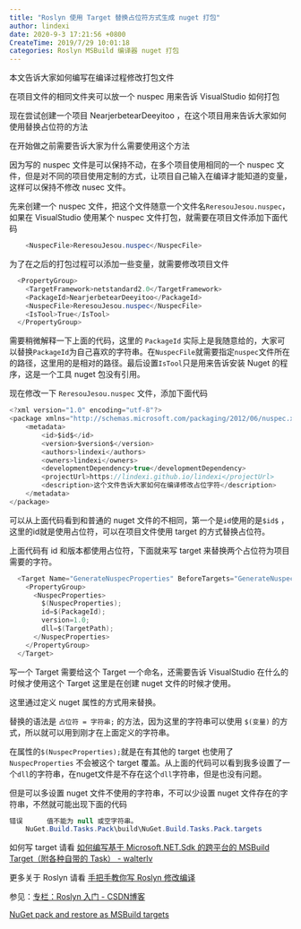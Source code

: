 ```yaml
---
title: "Roslyn 使用 Target 替换占位符方式生成 nuget 打包"
author: lindexi
date: 2020-9-3 17:21:56 +0800
CreateTime: 2019/7/29 10:01:18
categories: Roslyn MSBuild 编译器 nuget 打包
---
```


本文告诉大家如何编写在编译过程修改打包文件

<!--more-->


<!-- CreateTime:2019/7/29 10:01:18 -->

<!-- 标签：Roslyn,MSBuild,编译器,nuget,打包 -->

在项目文件的相同文件夹可以放一个 nuspec 用来告诉 VisualStudio 如何打包

现在尝试创建一个项目 NearjerbetearDeeyitoo ，在这个项目用来告诉大家如何使用替换占位符的方法

在开始做之前需要告诉大家为什么需要使用这个方法

因为写的 nuspec 文件是可以保持不动，在多个项目使用相同的一个 nuspec 文件，但是对不同的项目使用定制的方式，让项目自己输入在编译才能知道的变量，这样可以保持不修改 nusec 文件。

先来创建一个 nuspec 文件，把这个文件随意一个文件名`ReresouJesou.nuspec`，如果在 VisualStudio 使用某个 nuspec 文件打包，就需要在项目文件添加下面代码

```csharp
    <NuspecFile>ReresouJesou.nuspec</NuspecFile>

```

为了在之后的打包过程可以添加一些变量，就需要修改项目文件

```csharp
  <PropertyGroup>
    <TargetFramework>netstandard2.0</TargetFramework>
    <PackageId>NearjerbetearDeeyitoo</PackageId>
    <NuspecFile>ReresouJesou.nuspec</NuspecFile>
    <IsTool>True</IsTool>
  </PropertyGroup>
```

需要稍微解释一下上面的代码，这里的 `PackageId` 实际上是我随意给的，大家可以替换`PackageId`为自己喜欢的字符串。在`NuspecFile`就需要指定`nuspec`文件所在的路径，这里用的是相对的路径。最后设置`IsTool`只是用来告诉安装 Nuget 的程序，这是一个工具 nuget 包没有引用。

现在修改一下 `ReresouJesou.nuspec` 文件，添加下面代码

```csharp
<?xml version="1.0" encoding="utf-8"?>
<package xmlns="http://schemas.microsoft.com/packaging/2012/06/nuspec.xsd">
    <metadata>
        <id>$id$</id>
        <version>$version$</version>
        <authors>lindexi</authors>
        <owners>lindexi</owners>
        <developmentDependency>true</developmentDependency>
        <projectUrl>https://lindexi.github.io/lindexi</projectUrl>
        <description>这个文件告诉大家如何在编译修改占位字符</description>
    </metadata>
</package>
```

可以从上面代码看到和普通的 nuget 文件的不相同，第一个是`id`使用的是`$id$` ，这里的id就是使用占位符，可以在项目文件使用 target 的方式替换占位符。

上面代码有 id 和版本都使用占位符，下面就来写 target 来替换两个占位符为项目需要的字符。

```csharp
  <Target Name="GenerateNuspecProperties" BeforeTargets="GenerateNuspec">
    <PropertyGroup>
      <NuspecProperties>
        $(NuspecProperties);
        id=$(PackageId);
        version=1.0;
        dll=$(TargetPath);
      </NuspecProperties>
    </PropertyGroup>
  </Target>
```

写一个 Target 需要给这个 Target 一个命名，还需要告诉 VisualStudio 在什么的时候才使用这个 Target 这里是在创建 nuget 文件的时候才使用。

这里通过定义 nuget 属性的方式用来替换。

替换的语法是 `占位符 = 字符串;` 的方法，因为这里的字符串可以使用 `$(变量)` 的方式，所以就可以用到刚才在上面定义的字符串。

在属性的`$(NuspecProperties);`就是在有其他的 target 也使用了 `NuspecProperties` 不会被这个 target 覆盖。从上面的代码可以看到我多设置了一个`dll`的字符串，在nuget文件是不存在这个`dll`字符串，但是也没有问题。

但是可以多设置 nuget 文件不使用的字符串，不可以少设置 nuget 文件存在的字符串，不然就可能出现下面的代码

```csharp
错误		值不能为 null 或空字符串。
	NuGet.Build.Tasks.Pack\build\NuGet.Build.Tasks.Pack.targets	

```

如何写 target 请看 [如何编写基于 Microsoft.NET.Sdk 的跨平台的 MSBuild Target（附各种自带的 Task） - walterlv](https://walterlv.github.io/post/write-msbuild-target.html )

更多关于 Roslyn 请看 [手把手教你写 Roslyn 修改编译](https://blog.lindexi.com/post/roslyn.html )

参见：[专栏：Roslyn 入门 - CSDN博客](https://blog.csdn.net/lindexi_gd/category_7945110.html )

[NuGet pack and restore as MSBuild targets](https://docs.microsoft.com/en-us/nuget/reference/msbuild-targets )


